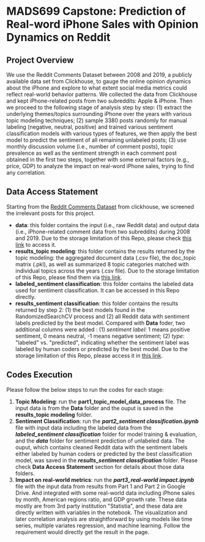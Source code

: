 # MADS699 Capstone: Prediction of Real-word iPhone Sales with Opinion Dynamics on Reddit

## Project Overview  
We use the Reddit Comments Dataset between 2008 and 2019, a publicly available data set from Clickhouse, to gauge the online opinion dynamics about the iPhone and explore to what extent social media metrics could reflect real-world behavior patterns. We collected the data from Clickhouse and kept iPhone-related posts from two subreddits: Apple & iPhone. Then we proceed to the following stage of analysis step by step: (1)  extract the underlying themes/topics surrounding iPhone over the years with various topic modeling techniques; (2) sample 3380 posts randomly for manual labeling (negative, neutral, positive) and trained various sentiment classification models with various types of features, we then apply the best model to predict the sentiment of all remaining unlabeled posts; (3) use monthly discussion volume (i.e., number of comment posts),  topic prevalence as well as the sentiment strength in each comment post obtained in the first two steps, together with some external factors (e.g., price, GDP) to analyze the impact on real-word iPhone sales, trying to find any correlation.

## Data Access Statement

Starting from the [Reddit Comments Dataset](https://clickhouse.com/docs/en/getting-started/example-datasets/reddit-comments) from clickhouse, we screened the irrelevant posts for this project. 
- **data**: this folder contains the input (i.e., raw Reddit data) and output data (i.e., iPhone-related comment data from two subreddits) during 2008 and 2019. Due to the storage limitation of this Repo, please check [this link](https://drive.google.com/drive/folders/10toX4JXv3NHkC5owntA7LWuxKkyROyIe?usp=sharing) to access it.
- **results_topic modeling**: this folder contains the results returned by the topic modeling: the aggregated document data (.csv file), the doc_topic matrix (.pkl), as well as summarized 8 topic categories matched with individual topics across the years (.csv file).  Due to the storage limitation of this Repo, please find them via [this link](https://drive.google.com/drive/folders/1DoUdMhHIEPUzIRiMj4dj8P7KkmHIIB_v?usp=sharing). 
- **labeled_sentiment classification**: this folder contains the labeled data used for sentiment classification. It can be accessed in this Repo directly.    
- **results_sentiment classification**: this folder contains the results returned by step 2: (1) the best models found in the RandomizedSearchCV process and (2) all Reddit data with sentiment labels predicted by the best model.   Compared with **Data** foder, two additional columns were added : (1) *sentiment label*: 1 means positive sentiment, 0 means neutral, -1 means negative sentiment; (2) *type*: "labeled" vs. "predicted", indicating whether the sentiment label was labeled by human coders or predicted by the best model.   Due to the storage limitation of this Repo, please access it in [this link](https://drive.google.com/drive/folders/1-ybm8bWPhP7-qCwKiNedACQkUJA2WbLN?usp=sharing).   

## Codes Execution 
Please follow the below steps to run the codes for each stage:

1. **Topic Modeling**: run the **part1_topic_model_data_process** file. The input data is from the **Data** folder and the ouput is saved in the **results_topic modeling** folder. 
2. **Sentiment Classification**: run the ***part2_sentiment classification.ipynb*** file with input data including the labeled data from the ***labeled_sentiment classification*** folder for model training & evaluation, and the ***data*** folder for sentiment prediction of unlabeled data.   The ouput, which contains cleaned Reddit data with the sentiment labels either labeled by human coders or predicted by the best classification model,  was saved in the ***results_sentiment classification*** folder. Please check **Data Access Statement** section for details about those data folders.   
3. **Impact on real-world metrics**: run the ***part3_real-world impact.ipynb*** file with the input data from results from Part 1 and Part 2 in Google Drive. And integrated with some real-world data including iPhone sales by month, American regions ratio, and GDP growth rate. These data mostly are from 3rd party institution "Statistia", and these data are directly written with variables in the notebook. The visualization and later correlation analysis are straightforward by using models like time series, multiple variates regression, and machine learning. Follow the requirement would directly get the result in the page.
